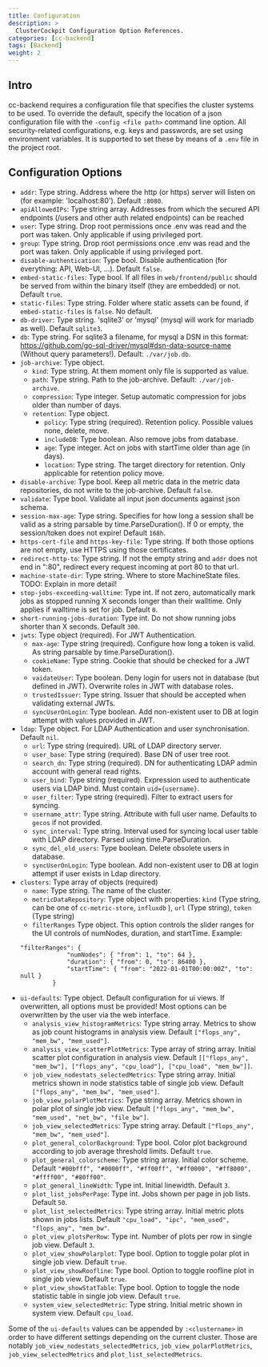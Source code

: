 ```yaml
---
title: Configuration
description: >
  ClusterCockpit Configuration Option References.
categories: [cc-backend]
tags: [Backend]
weight: 2
---
```


## Intro

cc-backend requires a configuration file that specifies the cluster systems to be used.
To override the default, specify the location of a json configuration file with the `-config <file path>` command line option.
All security-related configurations, e.g. keys and passwords, are set using
environment variables.
It is supported to set these by means of a `.env` file in the project root.

## Configuration Options

* `addr`: Type string.  Address where the http (or https) server will listen on (for example: 'localhost:80'). Default `:8080`.
* `apiAllowedIPs`: Type string array.  Addresses from which the secured API endpoints (/users and other auth related endpoints)  can be reached
* `user`: Type string. Drop root permissions once .env was read and the port was taken. Only applicable if using privileged port.
* `group`: Type string.  Drop root permissions once .env was read and the port was taken. Only applicable if using privileged port.
* `disable-authentication`: Type bool.  Disable authentication (for everything: API, Web-UI, ...). Default `false`.
* `embed-static-files`: Type bool. If all files in `web/frontend/public` should be served from within the binary itself (they are embedded) or not. Default `true`.
* `static-files`: Type string. Folder where static assets can be found, if `embed-static-files` is `false`. No default.
* `db-driver`: Type string. 'sqlite3' or 'mysql' (mysql will work for mariadb as well). Default `sqlite3`.
* `db`: Type string. For sqlite3 a filename, for mysql a DSN in this format: https://github.com/go-sql-driver/mysql#dsn-data-source-name (Without query parameters!). Default: `./var/job.db`.
* `job-archive`: Type object.
    - `kind`: Type string. At them moment only file is supported as value.
    - `path`: Type string. Path to the job-archive. Default: `./var/job-archive`.
    - `compression`: Type integer. Setup automatic compression for jobs older than number of days.
    - `retention`: Type object.
        - `policy`: Type string (required). Retention policy. Possible values none, delete,
          move.
        - `includeDB`: Type boolean. Also remove jobs from database.
        - `age`: Type integer. Act on jobs with startTime older than age (in days).
        - `location`: Type string. The target directory for retention. Only applicable for retention policy move.
* `disable-archive`: Type bool. Keep all metric data in the metric data repositories, do not write to the job-archive. Default `false`.
* `validate`: Type bool. Validate all input json documents against json schema.
* `session-max-age`: Type string. Specifies for how long a session shall be valid  as a string parsable by time.ParseDuration(). If 0 or empty, the session/token does not expire! Default `168h`.
* `https-cert-file` and `https-key-file`: Type string. If both those options are not empty, use HTTPS using those certificates.
* `redirect-http-to`: Type string. If not the empty string and `addr` does not end in ":80", redirect every request incoming at port 80 to that url.
* `machine-state-dir`: Type string. Where to store MachineState files. TODO: Explain in more detail!
* `stop-jobs-exceeding-walltime`: Type int. If not zero, automatically mark jobs as stopped running X seconds longer than their walltime. Only applies if walltime is set for job. Default `0`.
* `short-running-jobs-duration`: Type int. Do not show running jobs shorter than X seconds. Default `300`.
* `jwts`: Type object (required). For JWT Authentication.
   - `max-age`: Type string (required). Configure how long a token is valid. As string parsable by time.ParseDuration().
   - `cookieName`: Type string. Cookie that should be checked for a JWT token.
   - `vaidateUser`: Type boolean. Deny login for users not in database (but defined in JWT). Overwrite roles in JWT with database roles.
   - `trustedIssuer`: Type string. Issuer that should be accepted when validating external JWTs. 
   - `syncUserOnLogin`: Type boolean. Add non-existent user to DB at login attempt with values provided in JWT.
* `ldap`: Type object. For LDAP Authentication and user synchronisation. Default `nil`.
   - `url`: Type string (required). URL of LDAP directory server.
   - `user_base`: Type string (required). Base DN of user tree root.
   - `search_dn`: Type string (required). DN for authenticating LDAP admin account with general read rights.
   - `user_bind`: Type string (required). Expression used to authenticate users via LDAP bind. Must contain `uid={username}`.
   - `user_filter`: Type string (required). Filter to extract users for syncing.
   - `username_attr`: Type string. Attribute with full user name. Defaults to `gecos` if not provided.
   - `sync_interval`: Type string. Interval used for syncing local user table with LDAP directory. Parsed using time.ParseDuration.
   - `sync_del_old_users`: Type boolean. Delete obsolete users in database.
   - `syncUserOnLogin`: Type boolean. Add non-existent user to DB at login attempt if user exists in Ldap directory.
* `clusters`: Type array of objects (required)
   - `name`: Type string. The name of the cluster.
   - `metricDataRepository`: Type object with properties: `kind` (Type string, can be one of `cc-metric-store`, `influxdb` ), `url` (Type string), `token` (Type string)
   - `filterRanges` Type object. This option controls the slider ranges for the UI controls of numNodes, duration, and startTime.  Example:
   ```
   "filterRanges": {
                "numNodes": { "from": 1, "to": 64 },
                "duration": { "from": 0, "to": 86400 },
                "startTime": { "from": "2022-01-01T00:00:00Z", "to": null }
            }
   ```
* `ui-defaults`: Type object. Default configuration for ui views. If overwritten, all options  must be provided! Most options can be overwritten by the user via the web interface.
   - `analysis_view_histogramMetrics`: Type string array. Metrics to show as job count histograms in analysis view. Default `["flops_any", "mem_bw", "mem_used"]`.
   - `analysis_view_scatterPlotMetrics`: Type array of string array. Initial
   scatter plot configuration in analysis view. Default `[["flops_any", "mem_bw"], ["flops_any", "cpu_load"], ["cpu_load", "mem_bw"]]`.
   - `job_view_nodestats_selectedMetrics`: Type string array. Initial metrics shown in node statistics table of single job view. Default `["flops_any", "mem_bw", "mem_used"]`.
   - `job_view_polarPlotMetrics`: Type string array. Metrics shown in polar plot of single job view. Default `["flops_any", "mem_bw", "mem_used", "net_bw", "file_bw"]`.
   - `job_view_selectedMetrics`: Type string array.  Default `["flops_any", "mem_bw", "mem_used"]`.
   - `plot_general_colorBackground`: Type bool. Color plot background according to job average threshold limits. Default `true`.
   - `plot_general_colorscheme`: Type string array. Initial color scheme. Default `"#00bfff", "#0000ff", "#ff00ff", "#ff0000", "#ff8000", "#ffff00", "#80ff00"`.
   - `plot_general_lineWidth`: Type int. Initial linewidth. Default `3`.
   - `plot_list_jobsPerPage`: Type int. Jobs shown per page in job lists. Default `50`.
   - `plot_list_selectedMetrics`: Type string array. Initial metric plots shown in jobs lists. Default `"cpu_load", "ipc", "mem_used", "flops_any", "mem_bw"`.
   - `plot_view_plotsPerRow`: Type int. Number of plots per row in single job view. Default `3`.
   - `plot_view_showPolarplot`: Type bool. Option to toggle polar plot in single job view. Default `true`.
   - `plot_view_showRoofline`: Type bool. Option to toggle roofline plot in single job view. Default `true`.
   - `plot_view_showStatTable`: Type bool. Option to toggle the node statistic table in single job view. Default `true`.
   - `system_view_selectedMetric`: Type string. Initial metric shown in system view. Default `cpu_load`.

Some of the `ui-defaults` values can be appended by `:<clustername>` in order to have different settings depending on the current cluster. Those are notably `job_view_nodestats_selectedMetrics`, `job_view_polarPlotMetrics`, `job_view_selectedMetrics` and `plot_list_selectedMetrics`.
